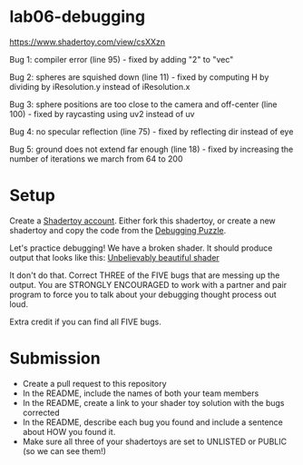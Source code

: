 # lab06-debugging

https://www.shadertoy.com/view/csXXzn

Bug 1: compiler error (line 95) - fixed by adding "2" to "vec"

Bug 2: spheres are squished down (line 11) - fixed by computing H by dividing by iResolution.y instead of iResolution.x

Bug 3: sphere positions are too close to the camera and off-center (line 100) - fixed by raycasting using uv2 instead of uv

Bug 4: no specular reflection (line 75) - fixed by reflecting dir instead of eye

Bug 5: ground does not extend far enough (line 18) - fixed by increasing the number of iterations we march from 64 to 200

# Setup 

Create a [Shadertoy account](https://www.shadertoy.com/). Either fork this shadertoy, or create a new shadertoy and copy the code from the [Debugging Puzzle](https://www.shadertoy.com/view/flGfRc).

Let's practice debugging! We have a broken shader. It should produce output that looks like this:
[Unbelievably beautiful shader](https://user-images.githubusercontent.com/1758825/200729570-8e10a37a-345d-4aff-8eff-6baf54a32a40.webm)

It don't do that. Correct THREE of the FIVE bugs that are messing up the output. You are STRONGLY ENCOURAGED to work with a partner and pair program to force you to talk about your debugging thought process out loud.

Extra credit if you can find all FIVE bugs.

# Submission
- Create a pull request to this repository
- In the README, include the names of both your team members
- In the README, create a link to your shader toy solution with the bugs corrected
- In the README, describe each bug you found and include a sentence about HOW you found it.
- Make sure all three of your shadertoys are set to UNLISTED or PUBLIC (so we can see them!)

